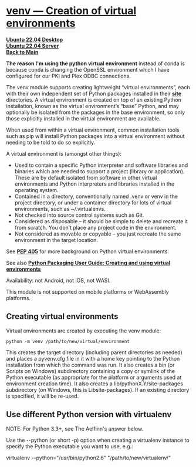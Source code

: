 # **[venv — Creation of virtual environments](https://docs.python.org/3/library/venv.html)**

**[Ubuntu 22.04 Desktop](../../ubuntu22-04/desktop-install.md)**\
**[Ubuntu 22.04 Server](../../ubuntu22-04/server-install.md)**\
**[Back to Main](../../../README.md)**

**The reason I'm using the python virtual environment** instead of conda is because conda is changing the OpenSSL environment which I have configured for our PKI and Plex ODBC connections.

The venv module supports creating lightweight “virtual environments”, each with their own independent set of Python packages installed in their **[site](https://docs.python.org/3/library/site.html#module-site)** directories. A virtual environment is created on top of an existing Python installation, known as the virtual environment’s “base” Python, and may optionally be isolated from the packages in the base environment, so only those explicitly installed in the virtual environment are available.

When used from within a virtual environment, common installation tools such as pip will install Python packages into a virtual environment without needing to be told to do so explicitly.

A virtual environment is (amongst other things):

- Used to contain a specific Python interpreter and software libraries and binaries which are needed to support a project (library or application). These are by default isolated from software in other virtual environments and Python interpreters and libraries installed in the operating system.
- Contained in a directory, conventionally named .venv or venv in the project directory, or under a container directory for lots of virtual environments, such as ~/.virtualenvs.
- Not checked into source control systems such as Git.
- Considered as disposable – it should be simple to delete and recreate it from scratch. You don’t place any project code in the environment.
- Not considered as movable or copyable – you just recreate the same environment in the target location.

See **[PEP 405](https://peps.python.org/pep-0405/)** for more background on Python virtual environments.

See also **[Python Packaging User Guide: Creating and using virtual environments](https://packaging.python.org/guides/installing-using-pip-and-virtual-environments/#create-and-use-virtual-environments)**

Availability: not Android, not iOS, not WASI.

This module is not supported on mobile platforms or WebAssembly platforms.

## Creating virtual environments

Virtual environments are created by executing the venv module:

`python -m venv /path/to/new/virtual/environment`

This creates the target directory (including parent directories as needed) and places a pyvenv.cfg file in it with a home key pointing to the Python installation from which the command was run. It also creates a bin (or Scripts on Windows) subdirectory containing a copy or symlink of the Python executable (as appropriate for the platform or arguments used at environment creation time). It also creates a lib/pythonX.Y/site-packages subdirectory (on Windows, this is Libsite-packages). If an existing directory is specified, it will be re-used.

## Use different Python version with virtualenv

NOTE: For Python 3.3+, see The Aelfinn's answer below.

Use the --python (or short -p) option when creating a virtualenv instance to specify the Python executable you want to use, e.g.:

virtualenv --python="/usr/bin/python2.6" "/path/to/new/virtualenv/"

